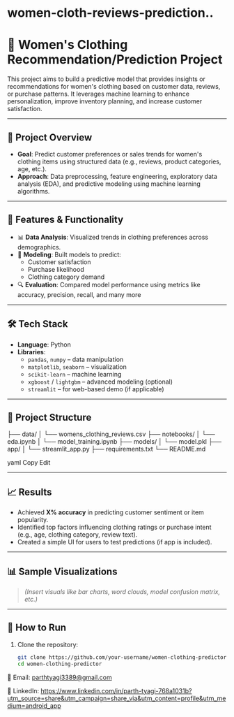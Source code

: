 # women-cloth-reviews-prediction..
# 👗 Women's Clothing Recommendation/Prediction Project

This project aims to build a predictive model that provides insights or recommendations for women's clothing based on customer data, reviews, or purchase patterns. It leverages machine learning to enhance personalization, improve inventory planning, and increase customer satisfaction.

---

## 📌 Project Overview

- **Goal**: Predict customer preferences or sales trends for women's clothing items using structured data (e.g., reviews, product categories, age, etc.).
- **Approach**: Data preprocessing, feature engineering, exploratory data analysis (EDA), and predictive modeling using machine learning algorithms.

---

## 🧠 Features & Functionality

- 📊 **Data Analysis**: Visualized trends in clothing preferences across demographics.
- 🤖 **Modeling**: Built models to predict:
  - Customer satisfaction
  - Purchase likelihood
  - Clothing category demand
- 🔍 **Evaluation**: Compared model performance using metrics like accuracy, precision, recall, and many more

---

## 🛠️ Tech Stack

- **Language**: Python
- **Libraries**:
  - `pandas`, `numpy` – data manipulation
  - `matplotlib`, `seaborn` – visualization
  - `scikit-learn` – machine learning
  - `xgboost` / `lightgbm` – advanced modeling (optional)
  - `streamlit` – for web-based demo (if applicable)

---

## 📂 Project Structure

├── data/
│ └── womens_clothing_reviews.csv
├── notebooks/
│ └── eda.ipynb
│ └── model_training.ipynb
├── models/
│ └── model.pkl
├── app/
│ └── streamlit_app.py
├── requirements.txt
└── README.md

yaml
Copy
Edit

---

## 📈 Results

- Achieved **X% accuracy** in predicting customer sentiment or item popularity.
- Identified top factors influencing clothing ratings or purchase intent (e.g., age, clothing category, review text).
- Created a simple UI for users to test predictions (if app is included).

---

## 📊 Sample Visualizations

> *(Insert visuals like bar charts, word clouds, model confusion matrix, etc.)*

---

## 🚀 How to Run

1. Clone the repository:
   ```bash
   git clone https://github.com/your-username/women-clothing-predictor.git
   cd women-clothing-predictor
📧 Email: parthtyagi3389@gmail.com

💼 LinkedIn: https://www.linkedin.com/in/parth-tyagi-768a1031b?utm_source=share&utm_campaign=share_via&utm_content=profile&utm_medium=android_app

